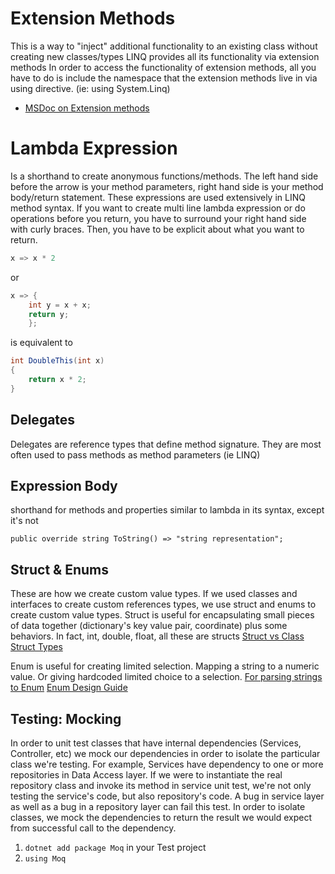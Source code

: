 # Extension Methods
This is a way to "inject" additional functionality to an existing class without creating new classes/types
LINQ provides all its functionality via extension methods 
In order to access the functionality of extension methods, all you have to do is include the namespace that the extension methods live in via using directive.
(ie: using System.Linq) 
- [MSDoc on Extension methods](https://docs.microsoft.com/en-us/dotnet/csharp/programming-guide/classes-and-structs/extension-methods)

# Lambda Expression
Is a shorthand to create anonymous functions/methods. The left hand side before the arrow is your method parameters, right hand side is your method body/return statement. These expressions are used extensively in LINQ method syntax. If you want to create multi line lambda expression or do operations before you return, you have to surround your right hand side with curly braces. Then, you have to be explicit about what you want to return.
```csharp
x => x * 2
```
or
```csharp
x => { 
    int y = x + x;
    return y;
    };
```

is equivalent to
```csharp
int DoubleThis(int x)
{
    return x * 2;
}
```

## Delegates
Delegates are reference types that define method signature.
They are most often used to pass methods as method parameters (ie LINQ)

## Expression Body
shorthand for methods and properties similar to lambda in its syntax, except it's not
```
public override string ToString() => "string representation";
```

## Struct & Enums
These are how we create custom value types. If we used classes and interfaces to create custom references types, we use struct and enums to create custom value types.
Struct is useful for encapsulating small pieces of data together (dictionary's key value pair, coordinate) plus some behaviors.
In fact, int, double, float, all these are structs
[Struct vs Class](https://docs.microsoft.com/en-us/dotnet/standard/design-guidelines/choosing-between-class-and-struct?redirectedfrom=MSDN)
[Struct Types](https://docs.microsoft.com/en-us/dotnet/csharp/language-reference/builtin-types/struct)

Enum is useful for creating limited selection. Mapping a string to a numeric value. Or giving hardcoded limited choice to a selection.
[For parsing strings to Enum](https://docs.microsoft.com/en-us/dotnet/api/system.enum.parse?view=net-6.0)
[Enum Design Guide](https://docs.microsoft.com/en-us/dotnet/standard/design-guidelines/enum)

## Testing: Mocking
In order to unit test classes that have internal dependencies (Services, Controller, etc) we mock our dependencies in order to isolate the particular class we're testing.
For example, Services have dependency to one or more repositories in Data Access layer. If we were to instantiate the real repository class and invoke its method in service unit test, we're not only testing the service's code, but also repository's code. A bug in service layer as well as a bug in a repository layer can fail this test. 
In order to isolate classes, we mock the dependencies to return the result we would expect from successful call to the dependency. 

1. `dotnet add package Moq` in your Test project
2. `using Moq`
